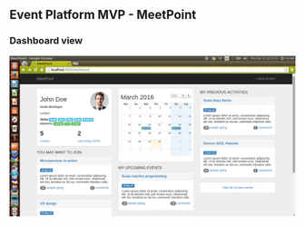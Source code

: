 ## Event Platform MVP - MeetPoint

### Dashboard view

![alt text](https://raw.githubusercontent.com/senseiwu/luoja/master/doc/mp_dashboard.png)


